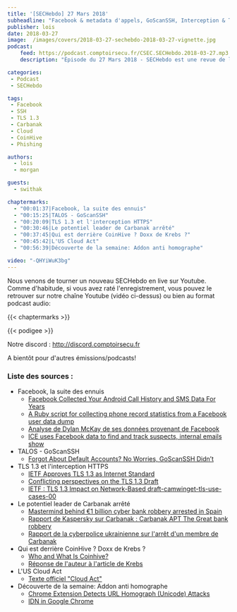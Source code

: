 ```yaml
---
title: '[SECHebdo] 27 Mars 2018'
subheadline: "Facebook & metadata d'appels, GoScanSSH, Interception & TLS 1.3, Carbanak, US Cloud Act, CoinHive doxxe, Phishing & homographes, etc."
publisher: lois
date: 2018-03-27
image:  /images/covers/2018-03-27-sechebdo-2018-03-27-vignette.jpg
podcast:
    feed: https://podcast.comptoirsecu.fr/CSEC.SECHebdo.2018-03-27.mp3
    description: "Épisode du 27 Mars 2018 - SECHebdo est une revue de l'actualité cybersécurité réalisé en live sur Youtube, généralement le mardi soir."

categories:
 - Podcast
 - SECHebdo

tags:
 - Facebook
 - SSH
 - TLS 1.3
 - Carbanak
 - Cloud
 - CoinHive
 - Phishing

authors:
  - lois
  - morgan

guests:
  - swithak

chaptermarks:
  - "00:01:37|Facebook, la suite des ennuis"
  - "00:15:25|TALOS - GoScanSSH"
  - "00:20:09|TLS 1.3 et l'interception HTTPS"
  - "00:30:46|Le potentiel leader de Carbanak arrêté"
  - "00:37:45|Qui est derrière CoinHive ? Doxx de Krebs ?"
  - "00:45:42|L'US Cloud Act"
  - "00:56:39|Découverte de la semaine: Addon anti homographe"

video: "-QHYiWuK3bg"
---
```


Nous venons de tourner un nouveau SECHebdo en live sur Youtube. Comme d'habitude, si vous avez raté l'enregistrement, vous pouvez le retrouver sur notre chaîne Youtube (vidéo ci-dessus) ou bien au format podcast audio:

{{< chaptermarks >}}

{{< podigee >}}

Notre discord : <http://discord.comptoirsecu.fr>

A bientôt pour d'autres émissions/podcasts!

### Liste des sources :

* Facebook, la suite des ennuis
    * [Facebook Collected Your Android Call History and SMS Data For Years](https://thehackernews.com/2018/03/facebook-android-data.html)
    * [A Ruby script for collecting phone record statistics from a Facebook user data dump](https://gist.github.com/dylanmckay/2b191a10068bd87d0fffba242db44b52)
    * [Analyse de Dylan McKay de ses données provenant de Facebook](https://twitter.com/dylanmckaynz/status/976369275324678145?ref_src=twsrc%5Etfw&ref_url=https%3A%2F%2Fwww.numerama.com%2Ftech%2F338209-metadonnees-dappel-et-de-sms-aspirees-par-facebook-un-probleme-de-permission-sur-android.html&tfw_creator=foxteh)
    * [ICE uses Facebook data to find and track suspects, internal emails show](https://theintercept.com/2018/03/26/facebook-data-ice-immigration/)
* TALOS - GoScanSSH
    * [Forgot About Default Accounts? No Worries, GoScanSSH Didn’t](http://blog.talosintelligence.com/2018/03/goscanssh-analysis.html)
* TLS 1.3 et l'interception HTTPS
    * [IETF Approves TLS 1.3 as Internet Standard](https://www.bleepingcomputer.com/news/security/ietf-approves-tls-13-as-internet-standard/)
    * [Conflicting perspectives on the TLS 1.3 Draft](https://blog.rapid7.com/2016/11/10/conflicting-perspectives-on-the-tls-13-draft/)
    * [IETF : TLS 1.3 Impact on Network-Based draft-camwinget-tls-use-cases-00](https://tools.ietf.org/html/draft-camwinget-tls-use-cases-00)
* Le potentiel leader de Carbanak arrêté
    * [Mastermind behind €1 billion cyber bank robbery arrested in Spain](https://www.europol.europa.eu/newsroom/news/mastermind-behind-eur-1-billion-cyber-bank-robbery-arrested-in-spain)
    * [Rapport de Kaspersky sur Carbanak : Carbanak APT The Great bank robbery](https://securelist.com/files/2015/02/Carbanak_APT_eng.pdf)
    * [Rapport de la cyberpolice ukrainienne sur l'arrêt d'un membre de Carbanak](https://cyberpolice.gov.ua/news/kiberpolicziya-vykryla-ukrayinskogo-xakera-u-vzlami-kompyuteriv-svitovyx-bankiv-ta-goteliv-4470/)
* Qui est derrière CoinHive ? Doxx de Krebs ?
    * [Who and What Is Coinhive?](https://krebsonsecurity.com/2018/03/who-and-what-is-coinhive/)
    * [Réponse de l'auteur à l'article de Krebs](http://phoboslab.org/log/2018/03/about-coinhive)
* L'US Cloud Act
    * [Texte officiel "Cloud Act"](https://www.documentcloud.org/documents/4417596-BILLS-115SAHR1625-RCP115-66.html#document/p2201)
* Découverte de la semaine: Addon anti homographe
    * [Chrome Extension Detects URL Homograph (Unicode) Attacks](https://www.bleepingcomputer.com/news/security/chrome-extension-detects-url-homograph-unicode-attacks/)
    * [IDN in Google Chrome](https://www.chromium.org/developers/design-documents/idn-in-google-chrome)
